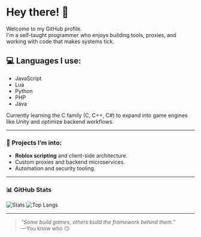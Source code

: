 # Hey there! 👋

Welcome to my GitHub profile.  
I'm a self-taught programmer who enjoys building tools, proxies, and working with code that makes systems tick.

## 💻 Languages I use:
- JavaScript
- Lua
- Python
- PHP
- Java

Currently learning the C family (C, C++, C#) to expand into game engines like Unity and optimize backend workflows.

---

### 🧠 Projects I’m into:
- **Roblox scripting** and client-side architecture.
- Custom proxies and backend microservices.
- Automation and security tooling.

---

### 📊 GitHub Stats

![Stats](https://github-readme-stats.vercel.app/api?username=acaba1806&show_icons=true&theme=radical&hide_rank=true)
![Top Langs](https://github-readme-stats.vercel.app/api/top-langs/?username=acaba1806&layout=compact&theme=radical)

---

> *“Some build games, others build the framework behind them.”*  
> —You know who 😏
